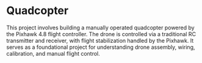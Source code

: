 # Quadcopter
This project involves building a manually operated quadcopter powered by the Pixhawk 4.8 flight controller. The drone is controlled via a traditional RC transmitter and receiver, with flight stabilization handled by the Pixhawk. It serves as a foundational project for understanding drone assembly, wiring, calibration, and manual flight control.
